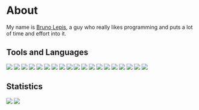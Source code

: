 # About

My name is [Bruno Lepis](https://brunolepis.xyz/), a guy who really likes programming and puts a lot of time and effort into it.

## Tools and Languages

<p><img src="https://img.shields.io/badge/-VSCode-grey?logo=visual-studio-code" />
<img src="https://img.shields.io/badge/-Node.js-grey?logo=node.js" />
<img src="https://img.shields.io/badge/-React-grey?logo=react" />
<img src="https://img.shields.io/badge/-Next.js-grey?logo=next.js" />
<img src="https://img.shields.io/badge/-Socket.io-grey?logo=socket.io" />
<img src="https://img.shields.io/badge/-Tailwind-grey?logo=tailwind-css" />
<img src="https://img.shields.io/badge/-npm-grey?logo=npm" />
<img src="https://img.shields.io/badge/-MongoDB-grey?logo=mongodb" />
<img src="https://img.shields.io/badge/-GitHub-grey?logo=github" />
<img src="https://img.shields.io/badge/-Cloudflare-grey?logo=cloudflare" />
<img src="https://img.shields.io/badge/-Vercel-grey?logo=vercel" />
<img src="https://img.shields.io/badge/-HTML-grey?logo=html5" />
<img src="https://img.shields.io/badge/-CSS-grey?logo=css3" />
<img src="https://img.shields.io/badge/-JavaScript-grey?logo=javascript" />
<img src="https://img.shields.io/badge/-TypeScript-grey?logo=typescript" />
<img src="https://img.shields.io/badge/-Rust-grey?logo=rust" />
<img src="https://img.shields.io/badge/-Astro-grey?logo=astro" />
<img src="https://img.shields.io/badge/-Vite-grey?logo=vite" />
<img src="https://img.shields.io/badge/-Bun-grey?logo=bun" /></p>

## Statistics

<img src="https://github-readme-stats.vercel.app/api?username=brunolepis&count_private=true&show_icons=true&theme=dark&icon_color=1774d1" />
<img src="https://github-readme-stats.vercel.app/api/top-langs/?username=brunolepis&layout=compact&theme=dark" />
